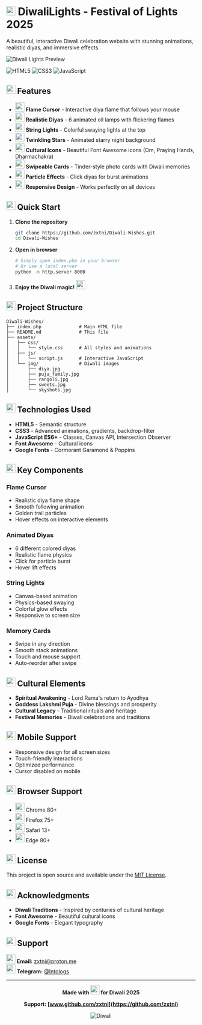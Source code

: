 # <img src="https://crevia.xyz/Zxtni/assets/oil-lamp.png" width="24" height="24"> DiwaliLights - Festival of Lights 2025

A beautiful, interactive Diwali celebration website with stunning animations, realistic diyas, and immersive effects.

![Diwali Lights Preview](preview.gif)

![HTML5](https://img.shields.io/badge/HTML5-E34F26?style=flat&logo=html5&logoColor=white)
![CSS3](https://img.shields.io/badge/CSS3-1572B6?style=flat&logo=css3&logoColor=white)
![JavaScript](https://img.shields.io/badge/JavaScript-F7DF1E?style=flat&logo=javascript&logoColor=black)

## <img src="https://crevia.xyz/Zxtni/assets/feature.png" width="24" height="24"> Features

- <img src="https://crevia.xyz/Zxtni/assets/flames.png" width="24" height="24"> **Flame Cursor** - Interactive diya flame that follows your mouse
- <img src="https://crevia.xyz/Zxtni/assets/lamp.png" width="24" height="24"> **Realistic Diyas** - 6 animated oil lamps with flickering flames
- <img src="https://crevia.xyz/Zxtni/assets/idea.png" width="24" height="24"> **String Lights** - Colorful swaying lights at the top
- <img src="https://crevia.xyz/Zxtni/assets/star.png" width="24" height="24"> **Twinkling Stars** - Animated starry night background
- <img src="https://crevia.xyz/Zxtni/assets/cultures.png" width="24" height="24"> **Cultural Icons** - Beautiful Font Awesome icons (Om, Praying Hands, Dharmachakra)
- <img src="https://crevia.xyz/Zxtni/assets/smartphone.png" width="24" height="24"> **Swipeable Cards** - Tinder-style photo cards with Diwali memories
- <img src="https://crevia.xyz/Zxtni/assets/molecule.png" width="24" height="24"> **Particle Effects** - Click diyas for burst animations
- <img src="https://crevia.xyz/Zxtni/assets/responsive.png" width="24" height="24"> **Responsive Design** - Works perfectly on all devices

## <img src="https://crevia.xyz/Zxtni/assets/rocket.png" width="24" height="24"> Quick Start

1. **Clone the repository**
   ```bash
   git clone https://github.com/zxtni/Diwali-Wishes.git
   cd Diwali-Wishes
   ```

2. **Open in browser**
   ```bash
   # Simply open index.php in your browser
   # Or use a local server
   python -m http.server 8000
   ```

3. **Enjoy the Diwali magic!** <img src="https://crevia.xyz/Zxtni/assets/balloons.png" width="24" height="24">

## <img src="https://crevia.xyz/Zxtni/assets/folder.png" width="24" height="24"> Project Structure

```
Diwali-Wishes/
├── index.php              # Main HTML file
├── README.md              # This file
├── assets/
│   ├── css/
│   │   └── style.css      # All styles and animations
│   ├── js/
│   │   └── script.js      # Interactive JavaScript
│   └── img/               # Diwali images
│       ├── diya.jpg
│       ├── puja_family.jpg
│       ├── rangoli.jpg
│       ├── sweets.jpg
│       └── skyshots.jpg
```

## <img src="https://crevia.xyz/Zxtni/assets/vr.png" width="24" height="24"> Technologies Used

- **HTML5** - Semantic structure
- **CSS3** - Advanced animations, gradients, backdrop-filter
- **JavaScript ES6+** - Classes, Canvas API, Intersection Observer
- **Font Awesome** - Cultural icons
- **Google Fonts** - Cormorant Garamond & Poppins

## <img src="https://crevia.xyz/Zxtni/assets/components.png" width="24" height="24"> Key Components

### Flame Cursor
- Realistic diya flame shape
- Smooth following animation
- Golden trail particles
- Hover effects on interactive elements

### Animated Diyas
- 6 different colored diyas
- Realistic flame physics
- Click for particle burst
- Hover lift effects

### String Lights
- Canvas-based animation
- Physics-based swaying
- Colorful glow effects
- Responsive to screen size

### Memory Cards
- Swipe in any direction
- Smooth stack animations
- Touch and mouse support
- Auto-reorder after swipe

## <img src="https://crevia.xyz/Zxtni/assets/cultures.png" width="24" height="24"> Cultural Elements

- **Spiritual Awakening** - Lord Rama's return to Ayodhya
- **Goddess Lakshmi Puja** - Divine blessings and prosperity
- **Cultural Legacy** - Traditional rituals and heritage
- **Festival Memories** - Diwali celebrations and traditions

## <img src="https://crevia.xyz/Zxtni/assets/smartphone.png" width="24" height="24"> Mobile Support

- Responsive design for all screen sizes
- Touch-friendly interactions
- Optimized performance
- Cursor disabled on mobile

## <img src="https://crevia.xyz/Zxtni/assets/window.png" width="24" height="24"> Browser Support

- <img src="https://crevia.xyz/Zxtni/assets/chrome.png" width="24" height="24"> Chrome 80+
- <img src="https://crevia.xyz/Zxtni/assets/firefox.png" width="24" height="24"> Firefox 75+
- <img src="https://crevia.xyz/Zxtni/assets/safari.png" width="24" height="24"> Safari 13+
- <img src="https://crevia.xyz/Zxtni/assets/edge.png" width="24" height="24"> Edge 80+

## <img src="https://crevia.xyz/Zxtni/assets/license.png" width="24" height="24"> License

This project is open source and available under the [MIT License](LICENSE).


## <img src="https://crevia.xyz/Zxtni/assets/positive-vote.png" width="24" height="24"> Acknowledgments

- **Diwali Traditions** - Inspired by centuries of cultural heritage
- **Font Awesome** - Beautiful cultural icons
- **Google Fonts** - Elegant typography

## <img src="https://crevia.xyz/Zxtni/assets/support.png" width="24" height="24"> Support

<img src="https://crevia.xyz/Zxtni/assets/email.png" width="24" height="24"> **Email:** [zxtni@proton.me](mailto:zxtni@proton.me)  
<img src="https://crevia.xyz/Zxtni/assets/telegram.png" width="24" height="24"> **Telegram:** [@Intologs](https://t.me/Intologs)

---

<div align="center">

**Made with <img src="https://crevia.xyz/Zxtni/assets/hearts.png" width="24" height="24"> for Diwali 2025**

**Support: [www.github.com/zxtni](https://github.com/zxtni)**

![Diwali](https://img.shields.io/badge/🪔-Happy%20Diwali-gold?style=for-the-badge)

</div>
